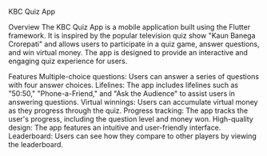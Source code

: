 KBC Quiz App

Overview
The KBC Quiz App is a mobile application built using the Flutter framework. It is inspired by the popular television quiz show "Kaun Banega Crorepati" and allows users to participate in a quiz game, answer questions, and win virtual money. The app is designed to provide an interactive and engaging quiz experience for users.

Features
Multiple-choice questions: Users can answer a series of questions with four answer choices.
Lifelines: The app includes lifelines such as "50:50," "Phone-a-Friend," and "Ask the Audience" to assist users in answering questions.
Virtual winnings: Users can accumulate virtual money as they progress through the quiz.
Progress tracking: The app tracks the user's progress, including the question level and money won.
High-quality design: The app features an intuitive and user-friendly interface.
Leaderboard: Users can see how they compare to other players by viewing the leaderboard.
